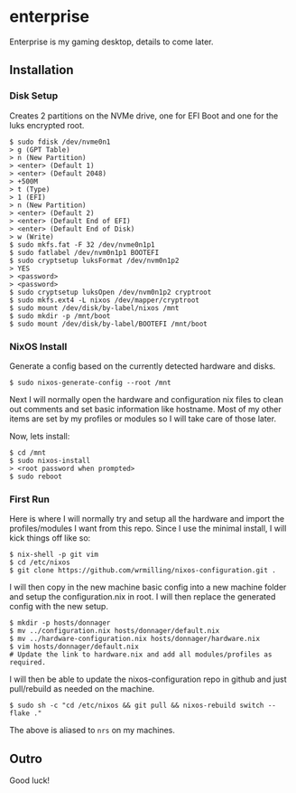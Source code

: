 # enterprise

Enterprise is my gaming desktop, details to come later.

## Installation

### Disk Setup

Creates 2 partitions on the NVMe drive, one for EFI Boot and one for the luks encrypted root.

```
$ sudo fdisk /dev/nvme0n1
> g (GPT Table)
> n (New Partition)
> <enter> (Default 1)
> <enter> (Default 2048)
> +500M
> t (Type)
> 1 (EFI)
> n (New Partition)
> <enter> (Default 2)
> <enter> (Default End of EFI)
> <enter> (Default End of Disk)
> w (Write)
$ sudo mkfs.fat -F 32 /dev/nvme0n1p1
$ sudo fatlabel /dev/nvm0n1p1 BOOTEFI
$ sudo cryptsetup luksFormat /dev/nvm0n1p2
> YES
> <password>
> <password>
$ sudo cryptsetup luksOpen /dev/nvm0n1p2 cryptroot
$ sudo mkfs.ext4 -L nixos /dev/mapper/cryptroot
$ sudo mount /dev/disk/by-label/nixos /mnt
$ sudo mkdir -p /mnt/boot
$ sudo mount /dev/disk/by-label/BOOTEFI /mnt/boot
```

### NixOS Install

Generate a config based on the currently detected hardware and disks.

```
$ sudo nixos-generate-config --root /mnt
```

Next I will normally open the hardware and configuration nix files to clean out comments and set basic information like hostname. Most of my other items are set by my profiles or modules so I will take care of those later.

Now, lets install:

```
$ cd /mnt
$ sudo nixos-install
> <root password when prompted>
$ sudo reboot
```

### First Run

Here is where I will normally try and setup all the hardware and import the profiles/modules I want from this repo. Since I use the minimal install, I will kick things off like so:

```
$ nix-shell -p git vim
$ cd /etc/nixos
$ git clone https://github.com/wrmilling/nixos-configuration.git .
```

I will then copy in the new machine basic config into a new machine folder and setup the configuration.nix in root. I will then replace the generated config with the new setup.

```
$ mkdir -p hosts/donnager
$ mv ../configuration.nix hosts/donnager/default.nix
$ mv ../hardware-configuration.nix hosts/donnager/hardware.nix
$ vim hosts/donnager/default.nix
# Update the link to hardware.nix and add all modules/profiles as required.
```

I will then be able to update the nixos-configuration repo in github and just pull/rebuild as needed on the machine.

```
$ sudo sh -c "cd /etc/nixos && git pull && nixos-rebuild switch --flake ."
```

The above is aliased to `nrs` on my machines.

## Outro

Good luck!